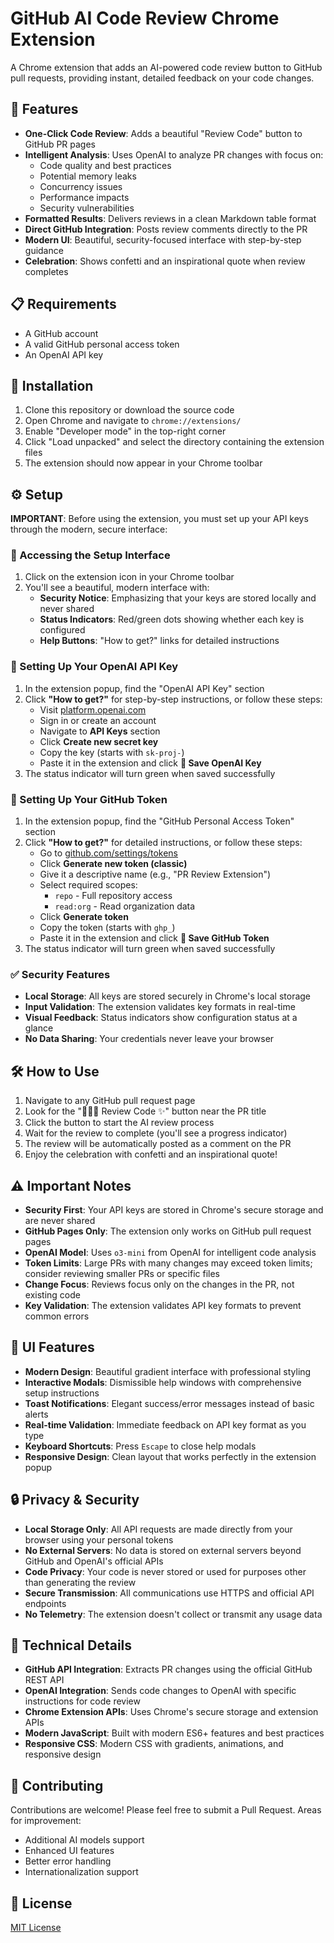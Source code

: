 # GitHub AI Code Review Chrome Extension

A Chrome extension that adds an AI-powered code review button to GitHub pull requests, providing instant, detailed feedback on your code changes.

## 🌟 Features

- **One-Click Code Review**: Adds a beautiful "Review Code" button to GitHub PR pages
- **Intelligent Analysis**: Uses OpenAI to analyze PR changes with focus on:
  - Code quality and best practices
  - Potential memory leaks
  - Concurrency issues
  - Performance impacts
  - Security vulnerabilities
- **Formatted Results**: Delivers reviews in a clean Markdown table format
- **Direct GitHub Integration**: Posts review comments directly to the PR
- **Modern UI**: Beautiful, security-focused interface with step-by-step guidance
- **Celebration**: Shows confetti and an inspirational quote when review completes

## 📋 Requirements

- A GitHub account
- A valid GitHub personal access token
- An OpenAI API key

## 🚀 Installation

1. Clone this repository or download the source code
2. Open Chrome and navigate to `chrome://extensions/`
3. Enable "Developer mode" in the top-right corner
4. Click "Load unpacked" and select the directory containing the extension files
5. The extension should now appear in your Chrome toolbar

## ⚙️ Setup

**IMPORTANT**: Before using the extension, you must set up your API keys through the modern, secure interface:

### 🔐 Accessing the Setup Interface

1. Click on the extension icon in your Chrome toolbar
2. You'll see a beautiful, modern interface with:
   - **Security Notice**: Emphasizing that your keys are stored locally and never shared
   - **Status Indicators**: Red/green dots showing whether each key is configured
   - **Help Buttons**: "How to get?" links for detailed instructions

### 🔑 Setting Up Your OpenAI API Key

1. In the extension popup, find the "OpenAI API Key" section
2. Click **"How to get?"** for step-by-step instructions, or follow these steps:
   - Visit [platform.openai.com](https://platform.openai.com)
   - Sign in or create an account
   - Navigate to **API Keys** section
   - Click **Create new secret key**
   - Copy the key (starts with `sk-proj-`)
   - Paste it in the extension and click **💾 Save OpenAI Key**
3. The status indicator will turn green when saved successfully

### 🐙 Setting Up Your GitHub Token

1. In the extension popup, find the "GitHub Personal Access Token" section
2. Click **"How to get?"** for detailed instructions, or follow these steps:
   - Go to [github.com/settings/tokens](https://github.com/settings/tokens)
   - Click **Generate new token (classic)**
   - Give it a descriptive name (e.g., "PR Review Extension")
   - Select required scopes:
     - `repo` - Full repository access
     - `read:org` - Read organization data
   - Click **Generate token**
   - Copy the token (starts with `ghp_`)
   - Paste it in the extension and click **💾 Save GitHub Token**
3. The status indicator will turn green when saved successfully

### ✅ Security Features

- **Local Storage**: All keys are stored securely in Chrome's local storage
- **Input Validation**: The extension validates key formats in real-time
- **Visual Feedback**: Status indicators show configuration status at a glance
- **No Data Sharing**: Your credentials never leave your browser

## 🛠️ How to Use

1. Navigate to any GitHub pull request page
2. Look for the "🧑‍💻✨ Review Code ✨" button near the PR title
3. Click the button to start the AI review process
4. Wait for the review to complete (you'll see a progress indicator)
5. The review will be automatically posted as a comment on the PR
6. Enjoy the celebration with confetti and an inspirational quote!

## ⚠️ Important Notes

- **Security First**: Your API keys are stored in Chrome's secure storage and are never shared
- **GitHub Pages Only**: The extension only works on GitHub pull request pages
- **OpenAI Model**: Uses `o3-mini` from OpenAI for intelligent code analysis
- **Token Limits**: Large PRs with many changes may exceed token limits; consider reviewing smaller PRs or specific files
- **Change Focus**: Reviews focus only on the changes in the PR, not existing code
- **Key Validation**: The extension validates API key formats to prevent common errors

## 🎨 UI Features

- **Modern Design**: Beautiful gradient interface with professional styling
- **Interactive Modals**: Dismissible help windows with comprehensive setup instructions
- **Toast Notifications**: Elegant success/error messages instead of basic alerts
- **Real-time Validation**: Immediate feedback on API key format as you type
- **Keyboard Shortcuts**: Press `Escape` to close help modals
- **Responsive Design**: Clean layout that works perfectly in the extension popup

## 🔒 Privacy & Security

- **Local Storage Only**: All API requests are made directly from your browser using your personal tokens
- **No External Servers**: No data is stored on external servers beyond GitHub and OpenAI's official APIs
- **Code Privacy**: Your code is never stored or used for purposes other than generating the review
- **Secure Transmission**: All communications use HTTPS and official API endpoints
- **No Telemetry**: The extension doesn't collect or transmit any usage data

## 🧩 Technical Details

- **GitHub API Integration**: Extracts PR changes using the official GitHub REST API
- **OpenAI Integration**: Sends code changes to OpenAI with specific instructions for code review
- **Chrome Extension APIs**: Uses Chrome's secure storage and extension APIs
- **Modern JavaScript**: Built with modern ES6+ features and best practices
- **Responsive CSS**: Modern CSS with gradients, animations, and responsive design

## 🤝 Contributing

Contributions are welcome! Please feel free to submit a Pull Request. Areas for improvement:
- Additional AI models support
- Enhanced UI features
- Better error handling
- Internationalization support

## 📜 License

[MIT License](LICENSE)
